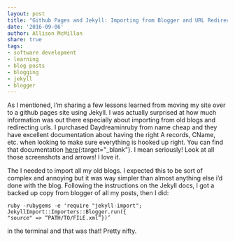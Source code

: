 ```yaml
---
layout: post
title: "Github Pages and Jekyll: Importing from Blogger and URL Redirects"
date: '2016-09-06'
author: Allison McMillan
share: true
tags:
- software development
- learning
- blog posts
- blogging
- jekyll
- blogger
---
```


As I mentioned, I’m sharing a few lessons learned from moving my site over to a github pages site using Jekyll. I was actually surprised at how much information was out there especially about importing from old blogs and redirecting urls. I purchased Daydreaminruby from name cheap and they have excellent documentation about having the right A records, CName, etc. when looking to make sure everything is hooked up right. You can find that documentation [here](https://www.namecheap.com/support/knowledgebase/article.aspx/9645/2208/how-do-i-link-my-domain-to-github-pages){:target="_blank"}. I mean seriously! Look at all those screenshots and arrows! I love it.

The I needed to import all my old blogs. I expected this to be sort of complex and annoying but it was way simpler than almost anything else i’d done with the blog. Following the instructions on the Jekyll docs, I got a backed up copy from blogger of all my posts, then I did:
```
ruby -rubygems -e 'require "jekyll-import";
JekyllImport::Importers::Blogger.run({
"source" => “PATH/TO/FILE.xml”})’
```

in the terminal and that was that! Pretty nifty.
